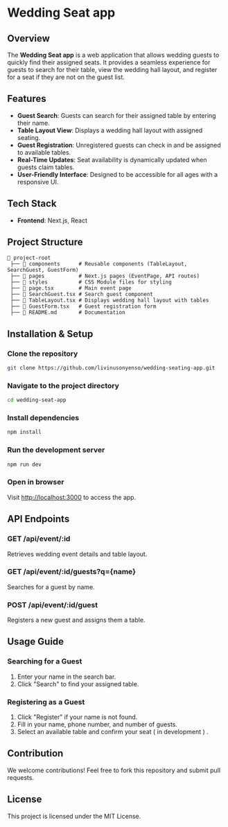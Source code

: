 # Wedding Seat app

## Overview
The **Wedding Seat app** is a web application that allows wedding guests to quickly find their assigned seats. It provides a seamless experience for guests to search for their table, view the wedding hall layout, and register for a seat if they are not on the guest list.

## Features
- **Guest Search**: Guests can search for their assigned table by entering their name.
- **Table Layout View**: Displays a wedding hall layout with assigned seating.
- **Guest Registration**: Unregistered guests can check in and be assigned to available tables.
- **Real-Time Updates**: Seat availability is dynamically updated when guests claim tables.
- **User-Friendly Interface**: Designed to be accessible for all ages with a responsive UI.

## Tech Stack
- **Frontend**: Next.js, React

## Project Structure
```plaintext
📂 project-root
 ├── 📁 components      # Reusable components (TableLayout, SearchGuest, GuestForm)
 ├── 📁 pages           # Next.js pages (EventPage, API routes)
 ├── 📁 styles          # CSS Module files for styling
 ├── 📄 page.tsx        # Main event page
 ├── 📄 SearchGuest.tsx # Search guest component
 ├── 📄 TableLayout.tsx # Displays wedding hall layout with tables
 ├── 📄 GuestForm.tsx   # Guest registration form
 ├── 📄 README.md       # Documentation
```

## Installation & Setup
### Clone the repository
```sh
git clone https://github.com/livinusonyenso/wedding-seating-app.git
```

### Navigate to the project directory
```sh
cd wedding-seat-app
```

### Install dependencies
```sh
npm install
```

### Run the development server
```sh
npm run dev
```

### Open in browser
Visit [http://localhost:3000](http://localhost:3000) to access the app.

## API Endpoints
### GET /api/event/:id
Retrieves wedding event details and table layout.

### GET /api/event/:id/guests?q={name}
Searches for a guest by name.

### POST /api/event/:id/guest
Registers a new guest and assigns them a table.

## Usage Guide
### Searching for a Guest
1. Enter your name in the search bar.
2. Click "Search" to find your assigned table.

### Registering as a Guest
1. Click "Register" if your name is not found.
2. Fill in your name, phone number, and number of guests.
3. Select an available table and confirm your seat ( in development ) .

## Contribution
We welcome contributions! Feel free to fork this repository and submit pull requests.

## License
This project is licensed under the MIT License.
